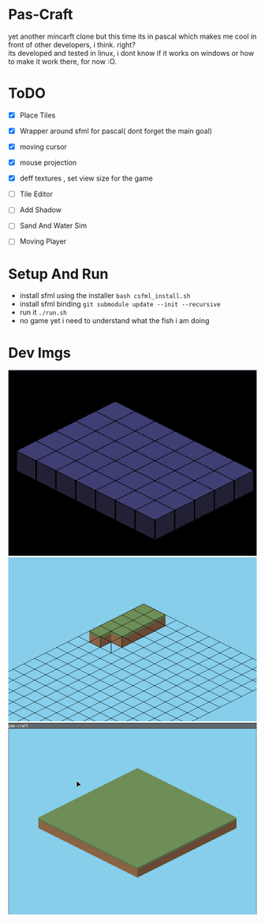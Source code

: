 # Pas-Craft
yet another mincarft clone but this time its in pascal which makes me cool in front of other developers, i think. right?        
its developed and tested in linux, i dont know if it works on windows or how to make it work there, for now :O.    

# ToDO
- [x] Place Tiles 
- [x] Wrapper around sfml for pascal( dont forget the main goal) 
- [x] moving cursor 
- [x] mouse projection 
- [x] deff textures , set view size for the game
- [ ] Tile Editor 
- [ ] Add Shadow  
- [ ] Sand And Water Sim 
- [ ] Moving Player 


# Setup And Run
-   install sfml using the installer ``` bash csfml_install.sh ```
-   install sfml binding ``` git submodule update --init --recursive ```
-   run it ``` ./run.sh ```
-   no game yet i need to understand what the fish i am doing



# Dev Imgs
![Placing Tiles](dev_imgs/placing_tiles.png)
![Isometric Grid](dev_imgs/Isometric_grid.png)
![Tile Selection](dev_imgs/tile_selection.gif)
